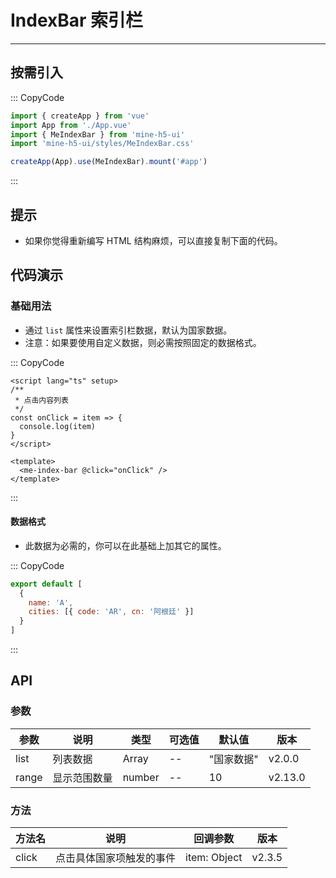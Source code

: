 # IndexBar 索引栏

---

## 按需引入

::: CopyCode

```ts
import { createApp } from 'vue'
import App from './App.vue'
import { MeIndexBar } from 'mine-h5-ui'
import 'mine-h5-ui/styles/MeIndexBar.css'

createApp(App).use(MeIndexBar).mount('#app')
```

:::

## 提示

- 如果你觉得重新编写 HTML 结构麻烦，可以直接复制下面的代码。

## 代码演示

### 基础用法

- 通过 `list` 属性来设置索引栏数据，默认为国家数据。
- 注意：如果要使用自定义数据，则必需按照固定的数据格式。

::: CopyCode

```vue
<script lang="ts" setup>
/**
 * 点击内容列表
 */
const onClick = item => {
  console.log(item)
}
</script>

<template>
  <me-index-bar @click="onClick" />
</template>
```

:::

#### 数据格式

- 此数据为必需的，你可以在此基础上加其它的属性。

::: CopyCode

```js
export default [
  {
    name: 'A',
    cities: [{ code: 'AR', cn: '阿根廷' }]
  }
]
```

:::

## API

### 参数

| 参数  | 说明         | 类型   | 可选值 | 默认值     | 版本    |
| ----- | ------------ | ------ | ------ | ---------- | ------- |
| list  | 列表数据     | Array  | --     | "国家数据" | v2.0.0  |
| range | 显示范围数量 | number | --     | 10         | v2.13.0 |

### 方法

| 方法名 | 说明                     | 回调参数     | 版本   |
| ------ | ------------------------ | ------------ | ------ |
| click  | 点击具体国家项触发的事件 | item: Object | v2.3.5 |

